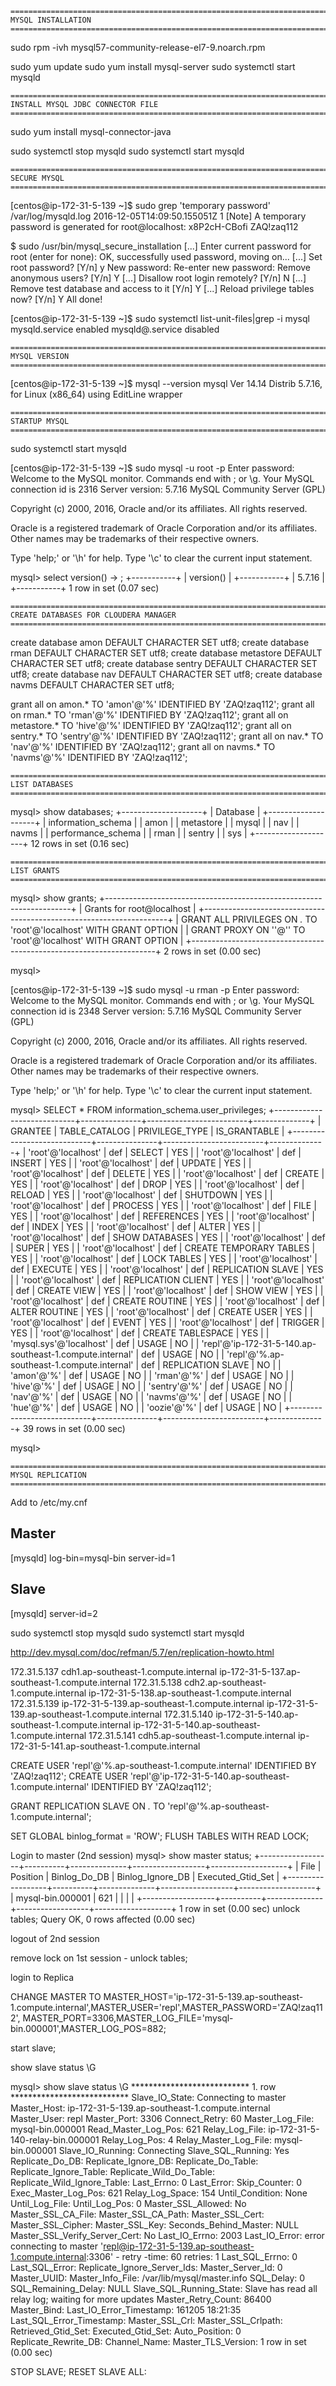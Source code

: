 ```
==========================================================================================================
MYSQL INSTALLATION
==========================================================================================================
```
sudo rpm -ivh mysql57-community-release-el7-9.noarch.rpm

sudo yum update
sudo yum install mysql-server
sudo systemctl start mysqld

```
==========================================================================================================
INSTALL MYSQL JDBC CONNECTOR FILE
==========================================================================================================
```
sudo yum install mysql-connector-java

sudo systemctl stop mysqld
sudo systemctl start mysqld

```
==========================================================================================================
SECURE MYSQL
==========================================================================================================
```

[centos@ip-172-31-5-139 ~]$ sudo grep 'temporary password' /var/log/mysqld.log
2016-12-05T14:09:50.155051Z 1 [Note] A temporary password is generated for root@localhost: x8P2cH-CBofi
ZAQ!zaq112


$ sudo /usr/bin/mysql_secure_installation
[...]
Enter current password for root (enter for none):
OK, successfully used password, moving on...
[...]
Set root password? [Y/n] y
New password:
Re-enter new password:
Remove anonymous users? [Y/n] Y
[...]
Disallow root login remotely? [Y/n] N
[...]
Remove test database and access to it [Y/n] Y
[...]
Reload privilege tables now? [Y/n] Y
All done!


[centos@ip-172-31-5-139 ~]$ sudo systemctl list-unit-files|grep -i mysql
mysqld.service                         enabled
mysqld@.service                        disabled


```
==========================================================================================================
MYSQL VERSION
==========================================================================================================
```
 [centos@ip-172-31-5-139 ~]$ mysql --version
mysql  Ver 14.14 Distrib 5.7.16, for Linux (x86_64) using  EditLine wrapper


```
==========================================================================================================
STARTUP MYSQL 
==========================================================================================================
```
sudo systemctl start mysqld


[centos@ip-172-31-5-139 ~]$ sudo mysql -u root -p
Enter password:
Welcome to the MySQL monitor.  Commands end with ; or \g.
Your MySQL connection id is 2316
Server version: 5.7.16 MySQL Community Server (GPL)

Copyright (c) 2000, 2016, Oracle and/or its affiliates. All rights reserved.

Oracle is a registered trademark of Oracle Corporation and/or its
affiliates. Other names may be trademarks of their respective
owners.

Type 'help;' or '\h' for help. Type '\c' to clear the current input statement.

mysql> select version()
    -> ;
+-----------+
| version() |
+-----------+
| 5.7.16    |
+-----------+
1 row in set (0.07 sec)


```
==========================================================================================================
CREATE DATABASES FOR CLOUDERA MANAGER
==========================================================================================================
```
create database amon DEFAULT CHARACTER SET utf8;
create database rman DEFAULT CHARACTER SET utf8;
create database metastore DEFAULT CHARACTER SET utf8;
create database sentry DEFAULT CHARACTER SET utf8;
create database nav DEFAULT CHARACTER SET utf8;
create database navms DEFAULT CHARACTER SET utf8;

grant all on amon.* TO 'amon'@'%' IDENTIFIED BY 'ZAQ!zaq112';
grant all on rman.* TO 'rman'@'%' IDENTIFIED BY 'ZAQ!zaq112';
grant all on metastore.* TO 'hive'@'%' IDENTIFIED BY 'ZAQ!zaq112';
grant all on sentry.* TO 'sentry'@'%' IDENTIFIED BY 'ZAQ!zaq112';
grant all on nav.* TO 'nav'@'%' IDENTIFIED BY 'ZAQ!zaq112';
grant all on navms.* TO 'navms'@'%' IDENTIFIED BY 'ZAQ!zaq112';


```
==========================================================================================================
LIST DATABASES
==========================================================================================================
```


mysql> show databases;
+--------------------+
| Database           |
+--------------------+
| information_schema |
| amon               |
| metastore          |
| mysql              |
| nav                |
| navms              |
| performance_schema |
| rman               |
| sentry             |
| sys                |
+--------------------+
12 rows in set (0.16 sec)


```
==========================================================================================================
LIST GRANTS 
==========================================================================================================
```
mysql> show grants;
+---------------------------------------------------------------------+
| Grants for root@localhost                                           |
+---------------------------------------------------------------------+
| GRANT ALL PRIVILEGES ON *.* TO 'root'@'localhost' WITH GRANT OPTION |
| GRANT PROXY ON ''@'' TO 'root'@'localhost' WITH GRANT OPTION        |
+---------------------------------------------------------------------+
2 rows in set (0.00 sec)

mysql>


[centos@ip-172-31-5-139 ~]$ sudo mysql -u rman -p
Enter password:
Welcome to the MySQL monitor.  Commands end with ; or \g.
Your MySQL connection id is 2348
Server version: 5.7.16 MySQL Community Server (GPL)

Copyright (c) 2000, 2016, Oracle and/or its affiliates. All rights reserved.

Oracle is a registered trademark of Oracle Corporation and/or its
affiliates. Other names may be trademarks of their respective
owners.

Type 'help;' or '\h' for help. Type '\c' to clear the current input statement.

mysql> SELECT * FROM information_schema.user_privileges;
+----------------------------+---------------+-------------------------+--------------+
| GRANTEE                    | TABLE_CATALOG | PRIVILEGE_TYPE          | IS_GRANTABLE |
+----------------------------+---------------+-------------------------+--------------+
| 'root'@'localhost'         | def           | SELECT                  | YES          |
| 'root'@'localhost'         | def           | INSERT                  | YES          |
| 'root'@'localhost'         | def           | UPDATE                  | YES          |
| 'root'@'localhost'         | def           | DELETE                  | YES          |
| 'root'@'localhost'         | def           | CREATE                  | YES          |
| 'root'@'localhost'         | def           | DROP                    | YES          |
| 'root'@'localhost'         | def           | RELOAD                  | YES          |
| 'root'@'localhost'         | def           | SHUTDOWN                | YES          |
| 'root'@'localhost'         | def           | PROCESS                 | YES          |
| 'root'@'localhost'         | def           | FILE                    | YES          |
| 'root'@'localhost'         | def           | REFERENCES              | YES          |
| 'root'@'localhost'         | def           | INDEX                   | YES          |
| 'root'@'localhost'         | def           | ALTER                   | YES          |
| 'root'@'localhost'         | def           | SHOW DATABASES          | YES          |
| 'root'@'localhost'         | def           | SUPER                   | YES          |
| 'root'@'localhost'         | def           | CREATE TEMPORARY TABLES | YES          |
| 'root'@'localhost'         | def           | LOCK TABLES             | YES          |
| 'root'@'localhost'         | def           | EXECUTE                 | YES          |
| 'root'@'localhost'         | def           | REPLICATION SLAVE       | YES          |
| 'root'@'localhost'         | def           | REPLICATION CLIENT      | YES          |
| 'root'@'localhost'         | def           | CREATE VIEW             | YES          |
| 'root'@'localhost'         | def           | SHOW VIEW               | YES          |
| 'root'@'localhost'         | def           | CREATE ROUTINE          | YES          |
| 'root'@'localhost'         | def           | ALTER ROUTINE           | YES          |
| 'root'@'localhost'         | def           | CREATE USER             | YES          |
| 'root'@'localhost'         | def           | EVENT                   | YES          |
| 'root'@'localhost'         | def           | TRIGGER                 | YES          |
| 'root'@'localhost'         | def           | CREATE TABLESPACE       | YES          |
| 'mysql.sys'@'localhost'    | def           | USAGE                   | NO           |
| 'repl'@'ip-172-31-5-140.ap-southeast-1.compute.internal' | def           | USAGE                   | NO           |
| 'repl'@'%.ap-southeast-1.compute.internal'    | def           | REPLICATION SLAVE       | NO           |
| 'amon'@'%'                 | def           | USAGE                   | NO           |
| 'rman'@'%'                 | def           | USAGE                   | NO           |
| 'hive'@'%'                 | def           | USAGE                   | NO           |
| 'sentry'@'%'               | def           | USAGE                   | NO           |
| 'nav'@'%'                  | def           | USAGE                   | NO           |
| 'navms'@'%'                | def           | USAGE                   | NO           |
| 'hue'@'%'                  | def           | USAGE                   | NO           |
| 'oozie'@'%'                | def           | USAGE                   | NO           |
+----------------------------+---------------+-------------------------+--------------+
39 rows in set (0.00 sec)

mysql>


```
==========================================================================================================
MYSQL REPLICATION
==========================================================================================================
```
Add to /etc/my.cnf

Master
----------
[mysqld]
log-bin=mysql-bin
server-id=1	

Slave
----------
[mysqld]
server-id=2


sudo systemctl stop mysqld
sudo systemctl start mysqld


http://dev.mysql.com/doc/refman/5.7/en/replication-howto.html

172.31.5.137 cdh1.ap-southeast-1.compute.internal ip-172-31-5-137.ap-southeast-1.compute.internal
172.31.5.138 cdh2.ap-southeast-1.compute.internal ip-172-31-5-138.ap-southeast-1.compute.internal
172.31.5.139 ip-172-31-5-139.ap-southeast-1.compute.internal ip-172-31-5-139.ap-southeast-1.compute.internal
172.31.5.140 ip-172-31-5-140.ap-southeast-1.compute.internal ip-172-31-5-140.ap-southeast-1.compute.internal
172.31.5.141 cdh5.ap-southeast-1.compute.internal ip-172-31-5-141.ap-southeast-1.compute.internal


CREATE USER 'repl'@'%.ap-southeast-1.compute.internal' IDENTIFIED BY 'ZAQ!zaq112';
CREATE USER 'repl'@'ip-172-31-5-140.ap-southeast-1.compute.internal' IDENTIFIED BY 'ZAQ!zaq112';

GRANT REPLICATION SLAVE ON *.* TO 'repl'@'%.ap-southeast-1.compute.internal';

SET GLOBAL binlog_format = 'ROW'; 
FLUSH TABLES WITH READ LOCK;

Login to master (2nd session)
mysql> show master status;
+------------------+----------+--------------+------------------+-------------------+
| File             | Position | Binlog_Do_DB | Binlog_Ignore_DB | Executed_Gtid_Set |
+------------------+----------+--------------+------------------+-------------------+
| mysql-bin.000001 |      621 |              |                  |                   |
+------------------+----------+--------------+------------------+-------------------+
1 row in set (0.00 sec)
 unlock tables;
Query OK, 0 rows affected (0.00 sec)

logout of 2nd session

remove lock on 1st session  - unlock tables;

login to Replica

CHANGE MASTER TO MASTER_HOST='ip-172-31-5-139.ap-southeast-1.compute.internal',MASTER_USER='repl',MASTER_PASSWORD='ZAQ!zaq112',
MASTER_PORT=3306,MASTER_LOG_FILE='mysql-bin.000001',MASTER_LOG_POS=882;

start slave;

show slave status \G


mysql> show slave status \G
*************************** 1. row ***************************
               Slave_IO_State: Connecting to master
                  Master_Host: ip-172-31-5-139.ap-southeast-1.compute.internal
                  Master_User: repl
                  Master_Port: 3306
                Connect_Retry: 60
              Master_Log_File: mysql-bin.000001
          Read_Master_Log_Pos: 621
               Relay_Log_File: ip-172-31-5-140-relay-bin.000001
                Relay_Log_Pos: 4
        Relay_Master_Log_File: mysql-bin.000001
             Slave_IO_Running: Connecting
            Slave_SQL_Running: Yes
              Replicate_Do_DB:
          Replicate_Ignore_DB:
           Replicate_Do_Table:
       Replicate_Ignore_Table:
      Replicate_Wild_Do_Table:
  Replicate_Wild_Ignore_Table:
                   Last_Errno: 0
                   Last_Error:
                 Skip_Counter: 0
          Exec_Master_Log_Pos: 621
              Relay_Log_Space: 154
              Until_Condition: None
               Until_Log_File:
                Until_Log_Pos: 0
           Master_SSL_Allowed: No
           Master_SSL_CA_File:
           Master_SSL_CA_Path:
              Master_SSL_Cert:
            Master_SSL_Cipher:
               Master_SSL_Key:
        Seconds_Behind_Master: NULL
Master_SSL_Verify_Server_Cert: No
                Last_IO_Errno: 2003
                Last_IO_Error: error connecting to master 'repl@ip-172-31-5-139.ap-southeast-1.compute.internal:3306' - retry                                                                         -time: 60  retries: 1
               Last_SQL_Errno: 0
               Last_SQL_Error:
  Replicate_Ignore_Server_Ids:
             Master_Server_Id: 0
                  Master_UUID:
             Master_Info_File: /var/lib/mysql/master.info
                    SQL_Delay: 0
          SQL_Remaining_Delay: NULL
      Slave_SQL_Running_State: Slave has read all relay log; waiting for more updates
           Master_Retry_Count: 86400
                  Master_Bind:
      Last_IO_Error_Timestamp: 161205 18:21:35
     Last_SQL_Error_Timestamp:
               Master_SSL_Crl:
           Master_SSL_Crlpath:
           Retrieved_Gtid_Set:
            Executed_Gtid_Set:
                Auto_Position: 0
         Replicate_Rewrite_DB:
                 Channel_Name:
           Master_TLS_Version:
1 row in set (0.00 sec)


STOP SLAVE;
RESET SLAVE ALL:

